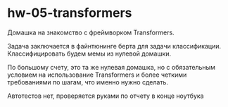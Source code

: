 # hw-05-transformers


Домашка на знакомство с фреймворком Transformers.

Задача заключается в файнтюнинге берта для задачи классификации. Классифицировать будем мемы из нулевой домашки.

По большому счету, это та же нулевая домашка, но с обязательным условием на использование Transformers и более четкими требованиями по шагам, что именно нужно сделать.

Автотестов нет, проверяется руками по отчету в конце ноутбука

